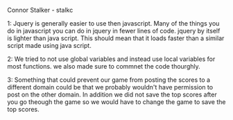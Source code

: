 Connor Stalker - stalkc

1: 	Jquery is generally easier to use then javascript.  Many of the things you
	do in javascript you can do in jquery in fewer lines of code. jquery by itself
	is lighter than java script.  This should mean that it loads faster than a similar
	script made using java script.
	
2:	We tried to not use global variables and instead use local variables for most functions.
	we also made sure to commnet the code thourghly.
	
3:	Something that could prevent our game from posting the scores to a different domain
	could be that we probably wouldn't have permission to post on the other domain.  In 
	addition we did not save the top scores after you go theough the game so we would 
	have to change the game to save the top scores.

